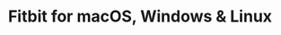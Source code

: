 ---
name: Fitbit
url: 'https://www.fitbit.com'
category: Health & Fitness
title: 'Fitbit for macOS, Windows & Linux'
key: fitbit

---